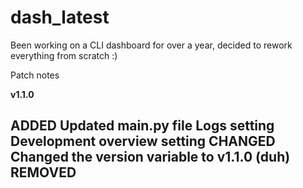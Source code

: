 # dash_latest
Been working on a CLI dashboard for over a year, decided to rework everything from scratch :)

Patch notes

**v1.1.0**

ADDED
Updated main.py file
Logs setting
Development overview setting
CHANGED
Changed the version variable to v1.1.0 (duh)
REMOVED
-
